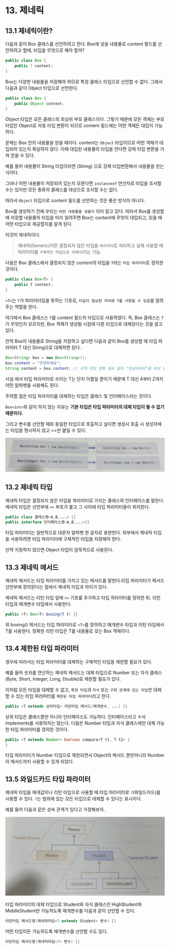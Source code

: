 # 13. 제네릭
## 13.1 제네릭이란?
다음과 같이 Box 클래스를 선언하려고 한다. Box에 넣을 내용물로 content 필드를 선언하려고 할때, 타입을 무엇으로 해야 할까?
```java
public class Box {
    public ? content;
}
```
Box는 다양한 내용물을 저장해야 하므로 특정 클래스 타입으로 선언할 수 없다. 그래서 다음과 같이 Object 타입으로 선언한다.
```java
public class Box {
    public Object content;
}
```
Object 타입은 모든 클래스의 최상위 부모 클래스이다. 그렇기 때문에 모든 객체는 부모 타입인 Object로 자동 타입 변환이 되므로 content 필드에는 어떤 객체든 대입이 가능하다.

문제는 Box 안의 내용물을 얻을 때이다. content는 `Object` 타입이므로 어떤 객체가 대입되어 있는지 확실하지 않다. 이때 대입된 내용물의 타입을 안다면 강제 타입 변환을 거쳐 얻을 수 있다.

예를 들어 내용물이 String 타입이라면 (String) 으로 강제 타입변환해서 내용물을 얻는 식이다.

그러나 어떤 내용물이 저장되어 있는지 모른다면 `instanceof` 연산자로 타입을 조사할 수는 있지만 모든 종류의 클래스를 대상으로 조사할 수는 없다.

따라서 `Object` 타입으로 content 필드를 선언하는 것은 좋은 방식이 아니다.

Box를 생성하기 전에 우리는 `어떤 내용물을 넣을지` 이미 알고 있다. 따라서 Box를 생성할 때 저장할 내용물의 타입을 미리 알려주면 Box는 content에 무엇이 대입되고, 읽을 때 어떤 타입으로 제공할지를 알게 된다. 

이것이 제네릭이다.

> 제네릭(Generic)이란 결정되지 않은 타입을 `파라미터`로 처리하고 실제 사용할 때 파라미터를 `구체적인 타입으로 대체`시키는 기능.

다음은 Box 클래스에서 결정되지 않은 content의 타입을 `T`라는 `타입 파라미터`로 정의한 것이다.
```java
public class Box<T> {
    public T content;
}
```

`<T>`는 `T`가 파라미터임을 뜻하는 기호로, `타입이 필요한 자리에 T를 사용할 수 있음`을 알려주는 역할을 한다.

여기에서 Box 클래스는 `T`를 content 필드의 타입으로 사용하였다. 즉, Box 클래스는 `T`가 무엇인지 모르지만, Box 객체가 생성될 시점에 다른 타입으로 대체된다는 것을 알고 있다.

만약 Box이 내용물로 String을 저장하고 싶다면 다음과 같이 Box를 생성할 때 타입 파라미터 T 대신 String으로 대체하면 된다.

```java
Box<String> box = new Box<String>();
box.content = "안녕하세요";
String content = box.content; // 강제 타입 변환 필요 없이 "안녕하세요"를 바로 얻을 수 있음
```

사실 <T>에서 타입 파라미터로 쓰이는 T는 단지 이름일 뿐이기 때문에 T 대신 A부터 Z까지 어떤 알파벳을 사용해도 된다. 

주의할 점은 타입 파라미터를 대체하는 타입은 클래스 및 인터페이스라는 것이다.

`Box<int>`와 같이 하지 않는 이유는 **기본 타입은 타입 파라미터의 대체 타입이 될 수 없기 때문이다.**

그리고 변수를 선언할 때와 동일한 타입으로 호출하고 싶다면 생성사 호출 시 생성자에는 타입을 명시하지 않고 <>만 붙일 수 있다.

![img.png](img.png)

## 13.2 제네릭 타입
제네릭 타입은 결정되지 않은 타입을 파라미터로 가지는 클래스와 인터페이스를 말한다. 제네릭 타입은 선언부에 `<>` 부호가 붙고 그 사이에 타입 파라미터들이 위치한다.
```java
public class 클래스명<A,B,...> {}
public interface 인터페이스명<A,B,...>{}
```
타입 파라미터는 일반적으로 대문자 알파벳 한 글자로 표현한다. 외부에서 제네릭 타입을 사용하려면 타입 파라미터에 구체적인 타입을 지정해야 한다.

만약 지정하지 않으면 Object 타입이 암묵적으로 사용된다.

## 13.3 제네릭 메서드
제네릭 메서드는 타입 파라미터를 가지고 있는 메서드를 말한다.타입 파라미터가 메서드 선언부에 정의된다는 점에서 제네릭 타입과 차이가 있다.

제네릭 메서드는 리턴 타입 앞에 `<>` 기호를 추가하고 타입 하라미터를 정의한 뒤, 리턴 타입과 매개변수 타입에서 사용한다.
```java
public <T> Box<T> boxing(T t) {}
```

위 boxing() 메서드는 타입 파라미터로 `<T>`를 정의하고 매개변수 타입과 리턴 타입에서 T를 사용한다. 정확한 리턴 타입은 T를 내용물로 갖는 Box 객체이다.

## 13.4 제한된 타입 파라미터
경우에 따라서는 타입 파라미터를 대체하는 구체적인 타입을 제한할 필요가 있다.

예를 들어 숫자를 연산하는 제네릭 메서드는 대체 타입으로 Number 또는 자식 클래스 (Byte, Short, Integer, Long, Double)로 제한할 필요가 있다.

이처럼 모든 타입을 대체할 수 없고, `특정 타입`과 `자식` 또는 `구현 관계에 있는 타입`만 대체할 수 있는 타입 파라미터를 `제한된 타입 파라미터`라고 한다.

```java
public <T extends 상위타입> 리턴타입 메서드(매개변수, ...) {}
```

상위 타입은 클래스뿐만 아니라 인터페이스도 가능하다. 인터페이스라고 ㅎ서 implements를 사용하지는 않는다. 다음은 Number 타입과 자식 클래스에만 대체 가능한 타입 파라미터를 정의한 것이다.

```java
public <T extends Number> boolean compare<T t1, T t2> {
}
```

타입 파라미터가 Number 타입으로 제한되면서 Object의 메서드 뿐만아니라 Number의 메서드까지 사용할 수 있게 되었다.

## 13.5 와일드카드 타입 파라미터
제네릭 타입을 매개값이나 리턴 타입으로 사용할 때 타입 파라미터로 `?`(와일드카드)를 사용할 수 있다. `?`는 범위에 있는 모든 타입으로 대체할 수 있다는 표시이다.

예를 들어 다음과 같은 상속 관계가 있다고 가정해보자.

![img_1.png](img_1.png)

타입 파라미터의 대체 타입으로 Student와 자식 클래스인 HighStudent와 MiddleStudent만 가능하도록 매개변수를 다음과 같이 선언할 수 있다.
```java
리턴타입 메서드명(제네릭타입<? extends Student> 변수) {}
```

어떤 타입이든 가능하도록 매개변수를 선언할 수도 있다.
```java
리턴타입 메서드명(제네릭타입<?> 변수) {}
```
